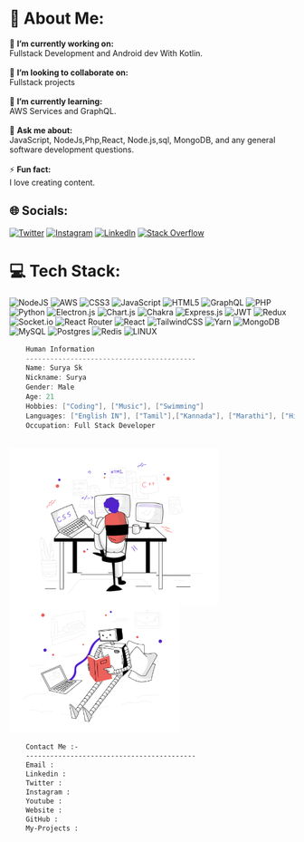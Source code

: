 # 💫 About Me:
🔭 **I’m currently working on:**  <br>Fullstack Development and Android dev With Kotlin.<br><br>👯 **I’m looking to collaborate on:**  <br>Fullstack projects<br><br>🌱 **I’m currently learning:**  <br> AWS Services and GraphQL.<br><br>💬 **Ask me about:**  <br>JavaScript, NodeJs,Php,React, Node.js,sql, MongoDB, and any general software development questions.<br><br>⚡ **Fun fact:**  <br>I love creating content.


## 🌐 Socials:
[![Twitter](https://img.shields.io/badge/Twitter-%231DA1F2.svg?logo=Twitter&logoColor=white)](https://twitter.com/suryask777) [![Instagram](https://img.shields.io/badge/Instagram-%23E4405F.svg?logo=Instagram&logoColor=white)](https://www.linkedin.com/in/surya-sundar-81a621258/) [![LinkedIn](https://img.shields.io/badge/LinkedIn-%230077B5.svg?logo=linkedin&logoColor=white)](https://www.linkedin.com/in/surya-sundar-81a621258/) [![Stack Overflow](https://img.shields.io/badge/-Stackoverflow-FE7A16?logo=stack-overflow&logoColor=white)]([https://stackoverflow.com/users/20331641)

# 💻 Tech Stack:
![NodeJS](https://img.shields.io/badge/node.js-6DA55F?style=for-the-badge&logo=node.js&logoColor=white) ![AWS](https://img.shields.io/badge/AWS-%23FF9900.svg?style=for-the-badge&logo=amazon-aws&logoColor=white) ![CSS3](https://img.shields.io/badge/css3-%231572B6.svg?style=for-the-badge&logo=css3&logoColor=white) ![JavaScript](https://img.shields.io/badge/javascript-%23323330.svg?style=for-the-badge&logo=javascript&logoColor=%23F7DF1E) ![HTML5](https://img.shields.io/badge/html5-%23E34F26.svg?style=for-the-badge&logo=html5&logoColor=white) ![GraphQL](https://img.shields.io/badge/-GraphQL-E10098?style=for-the-badge&logo=graphql&logoColor=white) ![PHP](https://img.shields.io/badge/php-%23777BB4.svg?style=for-the-badge&logo=php&logoColor=white) ![Python](https://img.shields.io/badge/python-3670A0?style=for-the-badge&logo=python&logoColor=ffdd54)  ![Electron.js](https://img.shields.io/badge/Electron-191970?style=for-the-badge&logo=Electron&logoColor=white) ![Chart.js](https://img.shields.io/badge/chart.js-F5788D.svg?style=for-the-badge&logo=chart.js&logoColor=white) ![Chakra](https://img.shields.io/badge/chakra-%234ED1C5.svg?style=for-the-badge&logo=chakraui&logoColor=white) ![Express.js](https://img.shields.io/badge/express.js-%23404d59.svg?style=for-the-badge&logo=express&logoColor=%2361DAFB)  ![JWT](https://img.shields.io/badge/JWT-black?style=for-the-badge&logo=JSON%20web%20tokens) ![Redux](https://img.shields.io/badge/redux-%23593d88.svg?style=for-the-badge&logo=redux&logoColor=white) ![Socket.io](https://img.shields.io/badge/Socket.io-black?style=for-the-badge&logo=socket.io&badgeColor=010101) ![React Router](https://img.shields.io/badge/React_Router-CA4245?style=for-the-badge&logo=react-router&logoColor=white) ![React](https://img.shields.io/badge/react-%2320232a.svg?style=for-the-badge&logo=react&logoColor=%2361DAFB) ![TailwindCSS](https://img.shields.io/badge/tailwindcss-%2338B2AC.svg?style=for-the-badge&logo=tailwind-css&logoColor=white) ![Yarn](https://img.shields.io/badge/yarn-%232C8EBB.svg?style=for-the-badge&logo=yarn&logoColor=white) ![MongoDB](https://img.shields.io/badge/MongoDB-%234ea94b.svg?style=for-the-badge&logo=mongodb&logoColor=white) ![MySQL](https://img.shields.io/badge/mysql-%2300f.svg?style=for-the-badge&logo=mysql&logoColor=white) ![Postgres](https://img.shields.io/badge/postgres-%23316192.svg?style=for-the-badge&logo=postgresql&logoColor=white) ![Redis](https://img.shields.io/badge/redis-%23DD0031.svg?style=for-the-badge&logo=redis&logoColor=white) 	 ![LINUX](https://img.shields.io/badge/Linux-FCC624?style=for-the-badge&logo=linux&logoColor=black) 

<!-- Proudly created with GPRM ( https://gprm.itsvg.in ) -->

```csharp
    Human Information
    ------------------------------------------
    Name: Surya Sk
    Nickname: Surya
    Gender: Male
    Age: 21
    Hobbies: ["Coding"], ["Music"], ["Swimming"]
    Languages: ["English IN"], ["Tamil"],["Kannada"], ["Marathi"], ["Hindi"]
    Occupation: Full Stack Developer
```

<br>

<img align="left" src="svg/webdevelopment.svg" height="277px"/>

<br>
<br>
<br>
<br>
<br>

<img src="svg/artificialintelligence.svg" height="225px"/>

```
    Contact Me :-
    ------------------------------------------
    Email :
    Linkedin :
    Twitter :
    Instagram :
    Youtube :
    Website :
    GitHub :
    My-Projects :

```
